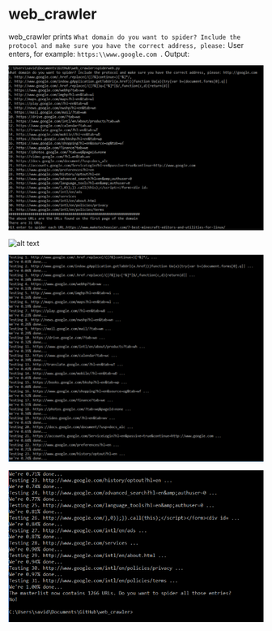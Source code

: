 # web_crawler

web_crawler prints `What domain do you want to spider? Include the protocol and make sure you have the correct address, please:` User enters, for example: `https:\\www.google.com `. Output:

![alt_text](https://github.com/lsav00/sec-tools/blob/master/web-crawler/webcrawler-output1.png?raw=true)


![alt text](https://github.com/[username]/[reponame]/blob/[branch]/image.jpg?raw=true)


![alt text](webcrawler-output2.PNG "Description goes here")

![alt text](webcrawler-output3.PNG "Description goes here")
